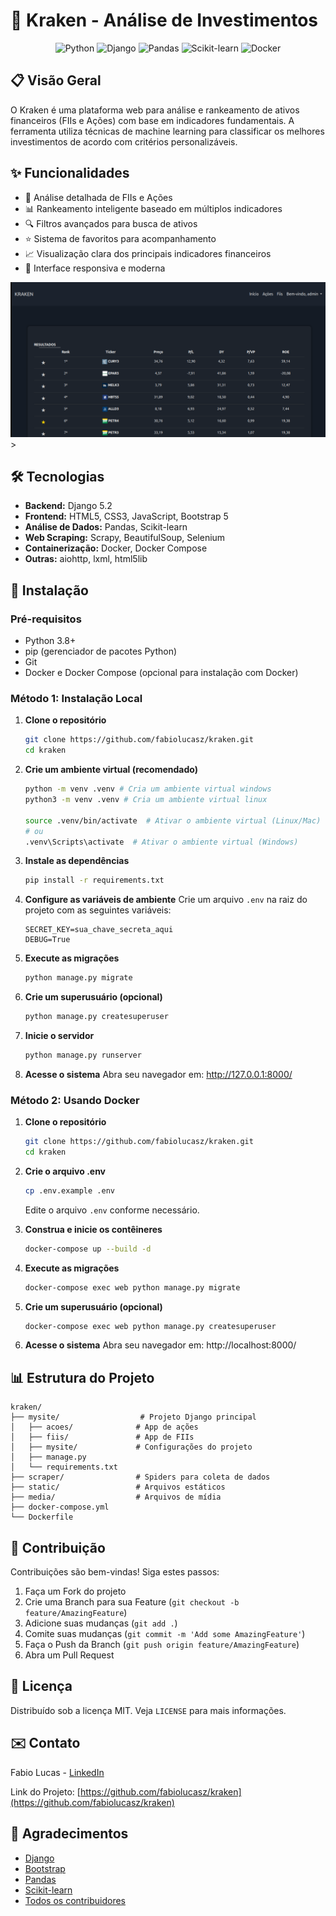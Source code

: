 # 🏦 Kraken - Análise de Investimentos

<div align="center">
  <img src="https://img.shields.io/badge/Python-3.8+-blue?style=for-the-badge&logo=python&logoColor=white" alt="Python">
  <img src="https://img.shields.io/badge/Django-5.2-092E20?style=for-the-badge&logo=django&logoColor=white" alt="Django">
  <img src="https://img.shields.io/badge/Pandas-2.3-150458?style=for-the-badge&logo=pandas&logoColor=white" alt="Pandas">
  <img src="https://img.shields.io/badge/Scikit--learn-1.7.0-F7931E?style=for-the-badge&logo=scikit-learn&logoColor=white" alt="Scikit-learn">
  <img src="https://img.shields.io/badge/Docker-2496ED?style=for-the-badge&logo=docker&logoColor=white" alt="Docker">
</div>

## 📋 Visão Geral

O Kraken é uma plataforma web para análise e rankeamento de ativos financeiros (FIIs e Ações) com base em indicadores fundamentais. A ferramenta utiliza técnicas de machine learning para classificar os melhores investimentos de acordo com critérios personalizáveis.

## ✨ Funcionalidades

- 🏦 Análise detalhada de FIIs e Ações
- 📊 Rankeamento inteligente baseado em múltiplos indicadores
- 🔍 Filtros avançados para busca de ativos
- ⭐ Sistema de favoritos para acompanhamento
- 📈 Visualização clara dos principais indicadores financeiros
- 🚀 Interface responsiva e moderna

<img src="imgs/image.png" alt="Acoes">
>

## 🛠️ Tecnologias

- **Backend:** Django 5.2
- **Frontend:** HTML5, CSS3, JavaScript, Bootstrap 5
- **Análise de Dados:** Pandas, Scikit-learn
- **Web Scraping:** Scrapy, BeautifulSoup, Selenium
- **Containerização:** Docker, Docker Compose
- **Outras:** aiohttp, lxml, html5lib

## 🚀 Instalação

### Pré-requisitos

- Python 3.8+
- pip (gerenciador de pacotes Python)
- Git
- Docker e Docker Compose (opcional para instalação com Docker)

### Método 1: Instalação Local

1. **Clone o repositório**
   ```bash
   git clone https://github.com/fabiolucasz/kraken.git
   cd kraken
   ```

2. **Crie um ambiente virtual (recomendado)**
   ```bash
   python -m venv .venv # Cria um ambiente virtual windows
   python3 -m venv .venv # Cria um ambiente virtual linux

   source .venv/bin/activate  # Ativar o ambiente virtual (Linux/Mac)
   # ou
   .venv\Scripts\activate  # Ativar o ambiente virtual (Windows)
   ```

3. **Instale as dependências**
   ```bash
   pip install -r requirements.txt
   ```

4. **Configure as variáveis de ambiente**
   Crie um arquivo `.env` na raiz do projeto com as seguintes variáveis:
   ```
   SECRET_KEY=sua_chave_secreta_aqui
   DEBUG=True
   ```

5. **Execute as migrações**
   ```bash
   python manage.py migrate
   ```

6. **Crie um superusuário (opcional)**
   ```bash
   python manage.py createsuperuser
   ```

7. **Inicie o servidor**
   ```bash
   python manage.py runserver
   ```

8. **Acesse o sistema**
   Abra seu navegador em: http://127.0.0.1:8000/

### Método 2: Usando Docker

1. **Clone o repositório**
   ```bash
   git clone https://github.com/fabiolucasz/kraken.git
   cd kraken
   ```

2. **Crie o arquivo .env**
   ```bash
   cp .env.example .env
   ```
   Edite o arquivo `.env` conforme necessário.

3. **Construa e inicie os contêineres**
   ```bash
   docker-compose up --build -d
   ```

4. **Execute as migrações**
   ```bash
   docker-compose exec web python manage.py migrate
   ```

5. **Crie um superusuário (opcional)**
   ```bash
   docker-compose exec web python manage.py createsuperuser
   ```

6. **Acesse o sistema**
   Abra seu navegador em: http://localhost:8000/

## 📊 Estrutura do Projeto

```
kraken/
├── mysite/                  # Projeto Django principal
│   ├── acoes/              # App de ações
│   ├── fiis/               # App de FIIs
│   ├── mysite/             # Configurações do projeto
│   ├── manage.py
│   └── requirements.txt
├── scraper/                # Spiders para coleta de dados
├── static/                 # Arquivos estáticos
├── media/                  # Arquivos de mídia
├── docker-compose.yml
└── Dockerfile
```

## 🤝 Contribuição

Contribuições são bem-vindas! Siga estes passos:

1. Faça um Fork do projeto
2. Crie uma Branch para sua Feature (`git checkout -b feature/AmazingFeature`)
3. Adicione suas mudanças (`git add .`)
4. Comite suas mudanças (`git commit -m 'Add some AmazingFeature'`)
5. Faça o Push da Branch (`git push origin feature/AmazingFeature`)
6. Abra um Pull Request

## 📄 Licença

Distribuído sob a licença MIT. Veja `LICENSE` para mais informações.

## ✉️ Contato

Fabio Lucas - [LinkedIn](https://www.linkedin.com/in/fabiolucamz/)

Link do Projeto: [https://github.com/fabiolucasz/kraken](https://github.com/fabiolucasz/kraken)

## 📌 Agradecimentos

- [Django](https://www.djangoproject.com/)
- [Bootstrap](https://getbootstrap.com/)
- [Pandas](https://pandas.pydata.org/)
- [Scikit-learn](https://scikit-learn.org/)
- [Todos os contribuidores](../../contributors)